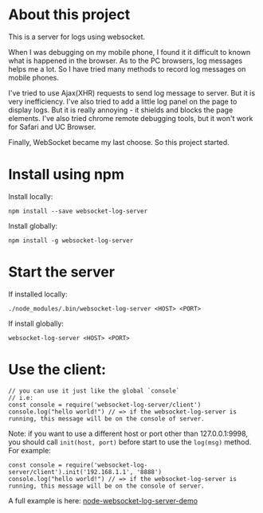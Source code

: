 # About this project

This is a server for logs using websocket.

When I was debugging on my mobile phone, I found it it difficult to known what is happened in the browser. As to the PC browsers, log messages helps me a lot. So I have tried many methods to record log messages on mobile phones.

I've tried to use Ajax(XHR) requests to send log message to server. But it is very inefficiency. I've also tried to add a little log panel on the page to display logs. But it is really annoying - it shields and blocks the page elements. I've also tried chrome remote debugging tools, but it won't work for Safari and UC Browser.

Finally, WebSocket became my last choose. So this project started.


# Install using npm

Install locally:

```
npm install --save websocket-log-server
```

Install globally:

```
npm install -g websocket-log-server
```

# Start the server

If installed locally:

```
./node_modules/.bin/websocket-log-server <HOST> <PORT>
````


If install globally:

```
websocket-log-server <HOST> <PORT>
````

# Use the client:

```
// you can use it just like the global `console`
// i.e:
const console = require('websocket-log-server/client')
console.log("hello world!") // => if the websocket-log-server is running, this message will be on the console of server.
```

Note: if you want to use a different host or port other than 127.0.0.1:9998, you should call `init(host, port)` before start to use the `log(msg)` method.
For example: 

```
const console = require('websocket-log-server/client').init('192.168.1.1', '8888')
console.log("hello world!") // => if the websocket-log-server is running, this message will be on the console of server.
```

A full example is here: [node-websocket-log-server-demo](https://github.com/clarence-pan/node-websocket-log-server-demo)


